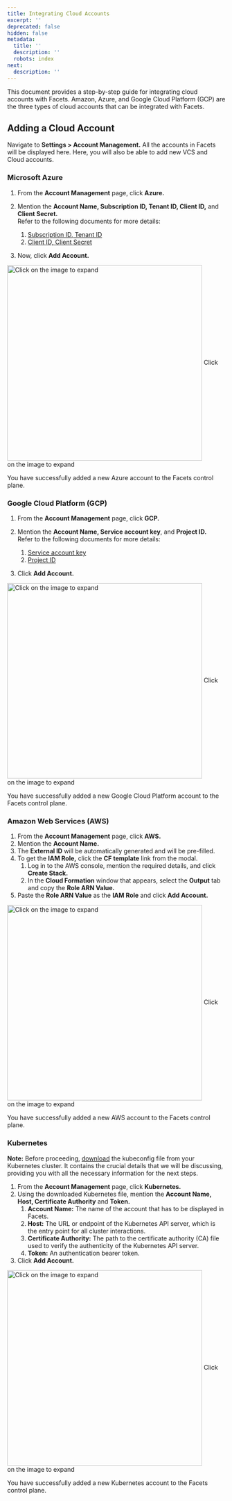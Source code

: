 ```yaml
---
title: Integrating Cloud Accounts
excerpt: ''
deprecated: false
hidden: false
metadata:
  title: ''
  description: ''
  robots: index
next:
  description: ''
---
```

This document provides a step-by-step guide for integrating cloud accounts with Facets. Amazon, Azure, and Google Cloud Platform (GCP) are the three types of cloud accounts that can be integrated with Facets.

## Adding a Cloud Account

Navigate to **Settings > Account Management.** All the accounts in Facets will be displayed here. Here, you will also be able to add new VCS and Cloud accounts.

### Microsoft Azure

1. From the **Account Management** page, click **Azure.**
2. Mention the **Account Name, Subscription ID, Tenant ID, Client ID,** and **Client Secret.**\
   Refer to the following documents for more details:

   1. [Subscription ID, Tenant ID](https://learn.microsoft.com/en-us/azure/azure-portal/get-subscription-tenant-id)
   2. [Client ID, Client Secret](https://learn.microsoft.com/en-us/answers/questions/834401/hi-i-want-my-client-id-and-client-secret-key)
3. Now, click **Add Account.**

<Image alt="Click on the image to expand" align="center" width="450px" border={true} src="https://files.readme.io/7cb8756-Azure_C_A.gif">
  Click on the image to expand
</Image>

You have successfully added a new Azure account to the Facets control plane.

### Google Cloud Platform (GCP)

1. From the **Account Management** page, click **GCP.**
2. Mention the **Account Name, Service account key**, and **Project ID.**\
   Refer to the following documents for more details:

   1. [Service account key](https://cloud.google.com/iam/docs/keys-list-get)
   2. [Project ID](https://support.google.com/googleapi/answer/7014113?hl=en)
3. Click **Add Account.**

<Image alt="Click on the image to expand" align="center" width="450px" border={true} src="https://files.readme.io/9b543ef-GCP_CA.gif">
  Click on the image to expand
</Image>

You have successfully added a new Google Cloud Platform account to the Facets control plane.

### Amazon Web Services (AWS)

1. From the **Account Management** page, click **AWS.**
2. Mention the **Account Name.**
3. The **External ID** will be automatically generated and will be pre-filled.
4. To get the **IAM Role,** click the **CF template** link from the modal. 
   1. Log in to the AWS console, mention the required details, and click **Create Stack.**
   2. In the **Cloud Formation** window that appears, select the **Output** tab and copy the **Role ARN Value.**
5. Paste the **Role ARN Value** as the **IAM Role** and click **Add Account.**

<Image alt="Click on the image to expand" align="center" width="450px" border={true} src="https://files.readme.io/a94af72-AWS_CA.gif">
  Click on the image to expand
</Image>

You have successfully added a new AWS account to the Facets control plane.

### Kubernetes

**Note:** Before proceeding, [download](https://readme.facets.cloud/page/downloading-the-kubeconfig-file) the kubeconfig file from your Kubernetes cluster. It contains the crucial details that we will be discussing, providing you with all the necessary information for the next steps.

1. From the **Account Management** page, click **Kubernetes.**
2. Using the downloaded Kubernetes file, mention the **Account Name, Host, Certificate Authority** and **Token.**
   1. **Account Name:** The name of the account that has to be displayed in Facets.
   2. **Host:** The URL or endpoint of the Kubernetes API server, which is the entry point for all cluster interactions.
   3. **Certificate Authority:** The path to the certificate authority (CA) file used to verify the authenticity of the Kubernetes API server. 
   4. **Token:** An authentication bearer token.
3. Click **Add Account.**

<Image alt="Click on the image to expand" align="center" width="450px" border={true} src="https://files.readme.io/32f2f12-cloud_acc_kubernetes.gif">
  Click on the image to expand
</Image>

You have successfully added a new Kubernetes account to the Facets control plane.
